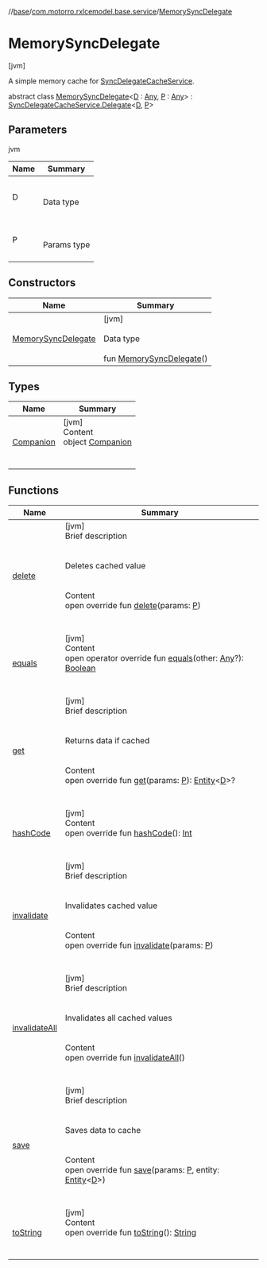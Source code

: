 //[base](../../index.md)/[com.motorro.rxlcemodel.base.service](../index.md)/[MemorySyncDelegate](index.md)



# MemorySyncDelegate  
 [jvm] 

A simple memory cache for [SyncDelegateCacheService](../-sync-delegate-cache-service/index.md).

abstract class [MemorySyncDelegate](index.md)<[D](index.md) : [Any](https://kotlinlang.org/api/latest/jvm/stdlib/kotlin/-any/index.html), [P](index.md) : [Any](https://kotlinlang.org/api/latest/jvm/stdlib/kotlin/-any/index.html)> : [SyncDelegateCacheService.Delegate](../-sync-delegate-cache-service/-delegate/index.md)<[D](index.md), [P](index.md)>    


## Parameters  
  
jvm  
  
|  Name|  Summary| 
|---|---|
| D| <br><br>Data type<br><br>
| P| <br><br>Params type<br><br>
  


## Constructors  
  
|  Name|  Summary| 
|---|---|
| [MemorySyncDelegate](-memory-sync-delegate.md)|  [jvm] <br><br>Data type<br><br>fun [MemorySyncDelegate](-memory-sync-delegate.md)()   <br>


## Types  
  
|  Name|  Summary| 
|---|---|
| [Companion](-companion/index.md)| [jvm]  <br>Content  <br>object [Companion](-companion/index.md)  <br><br><br>


## Functions  
  
|  Name|  Summary| 
|---|---|
| [delete](delete.md)| [jvm]  <br>Brief description  <br><br><br>Deletes cached value<br><br>  <br>Content  <br>open override fun [delete](delete.md)(params: [P](index.md))  <br><br><br>
| [equals](https://kotlinlang.org/api/latest/jvm/stdlib/kotlin/-any/equals.html)| [jvm]  <br>Content  <br>open operator override fun [equals](https://kotlinlang.org/api/latest/jvm/stdlib/kotlin/-any/equals.html)(other: [Any](https://kotlinlang.org/api/latest/jvm/stdlib/kotlin/-any/index.html)?): [Boolean](https://kotlinlang.org/api/latest/jvm/stdlib/kotlin/-boolean/index.html)  <br><br><br>
| [get](get.md)| [jvm]  <br>Brief description  <br><br><br>Returns data if cached<br><br>  <br>Content  <br>open override fun [get](get.md)(params: [P](index.md)): [Entity](../../com.motorro.rxlcemodel.base.entity/-entity/index.md)<[D](index.md)>?  <br><br><br>
| [hashCode](https://kotlinlang.org/api/latest/jvm/stdlib/kotlin/-any/hash-code.html)| [jvm]  <br>Content  <br>open override fun [hashCode](https://kotlinlang.org/api/latest/jvm/stdlib/kotlin/-any/hash-code.html)(): [Int](https://kotlinlang.org/api/latest/jvm/stdlib/kotlin/-int/index.html)  <br><br><br>
| [invalidate](invalidate.md)| [jvm]  <br>Brief description  <br><br><br>Invalidates cached value<br><br>  <br>Content  <br>open override fun [invalidate](invalidate.md)(params: [P](index.md))  <br><br><br>
| [invalidateAll](invalidate-all.md)| [jvm]  <br>Brief description  <br><br><br>Invalidates all cached values<br><br>  <br>Content  <br>open override fun [invalidateAll](invalidate-all.md)()  <br><br><br>
| [save](save.md)| [jvm]  <br>Brief description  <br><br><br>Saves data to cache<br><br>  <br>Content  <br>open override fun [save](save.md)(params: [P](index.md), entity: [Entity](../../com.motorro.rxlcemodel.base.entity/-entity/index.md)<[D](index.md)>)  <br><br><br>
| [toString](https://kotlinlang.org/api/latest/jvm/stdlib/kotlin/-any/to-string.html)| [jvm]  <br>Content  <br>open override fun [toString](https://kotlinlang.org/api/latest/jvm/stdlib/kotlin/-any/to-string.html)(): [String](https://kotlinlang.org/api/latest/jvm/stdlib/kotlin/-string/index.html)  <br><br><br>

